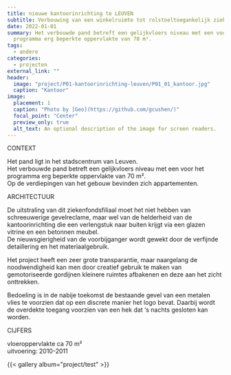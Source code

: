 ```yaml
---
title: nieuwe kantoorinrichting te LEUVEN
subtitle: Verbouwing van een winkelruimte tot rolstoeltoegankelijk ziekenfondskantoor.
date: 2022-01-01
summary: Het verbouwde pand betreft een gelijkvloers niveau met een voor het
  programma erg beperkte oppervlakte van 70 m².
tags:
  - andere 
categories:
  - projecten
external_link: ""
header:
  image: "project/P01-kantoorinrichting-leuven/P01_01_kantoor.jpg"
  caption: "Kantoor"
image:
  placement: 1
  caption: "Photo by [Geo](https://github.com/gcushen/)"
  focal_point: "Center"
  preview_only: true
  alt_text: An optional description of the image for screen readers.
---
```

<div class="row mt-4">
<div class="col-md-4 mb-3">
CONTEXT

Het pand ligt in het stadscentrum van Leuven.\
Het verbouwde pand betreft een gelijkvloers niveau met een voor het programma erg beperkte oppervlakte van 70 m².\
Op de verdiepingen van het gebouw bevinden zich appartementen.

ARCHITECTUUR

De uitstraling van dit ziekenfondsfiliaal moet het niet hebben van schreeuwerige gevelreclame, maar wel van de helderheid van de kantoorinrichting die een verlengstuk naar buiten krijgt via een glazen vitrine en een betonnen meubel.\
De nieuwsgierigheid van de voorbijganger wordt gewekt door de verfijnde detaillering en het materiaalgebruik.

Het project heeft een zeer grote transparantie, maar naargelang de noodwendigheid kan men door creatief gebruik te maken van gemotoriseerde gordijnen kleinere ruimtes afbakenen en deze aan het zicht onttrekken.

Bedoeling is in de nabije toekomst de bestaande gevel van een metalen vlies te voorzien dat op een discrete manier het logo bevat. Daarbij wordt de overdekte toegang voorzien van een hek dat ‘s nachts gesloten kan worden.

CIJFERS

vloeroppervlakte ca 70 m²\
uitvoering: 2010-2011

</div>  
<div class="col-md-8">
{{< gallery album="project/test" >}}
</div>  
</div>

